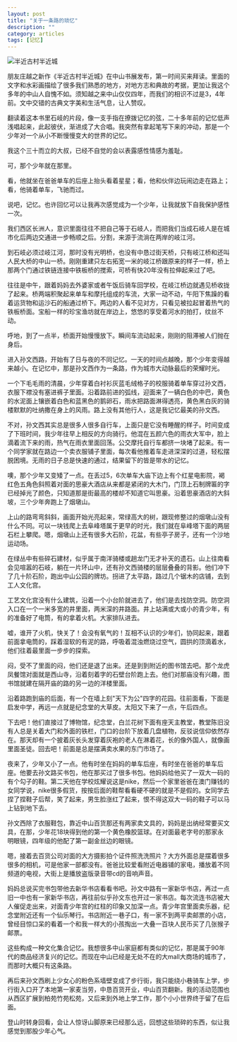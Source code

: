 ```yaml
---
layout: post
title: "关于一条路的琐忆"
description: ""
category: articles
tags: [记忆]
---
```


![半近古村半近城](http://7xq85r.com1.z0.glb.clouddn.com/30.jpg)

朋友庄越之新作《半近古村半近城》在中山书展发布，第一时间买来拜读。里面的文字和水彩画描绘了很多我们熟悉的地方，对地方志和典故的考据，更加让我这个多年的中山人自愧不如。须知越之来中山仅仅四年，而我们的相识不过是3，4年前。文中交错的古典文字美和生活气息，让人赞叹。

翻读着这本书里石岐的片段，像一支手指在撩拨记忆的弦，二十多年前的记忆低声浅唱起来，此起彼伏，渐进成了大合唱。我突然有拿起笔写下来的冲动，那是一个少年对一个从小不断慢慢变大的世界的记忆。

我这个三十而立的大叔，已经不自觉的会以表露感性情感为羞耻。

可，那个少年就在那里。

看，他就坐在爸爸单车的后座上抬头看着星星；看，他和伙伴边玩闹边走在路上；看，他骑着单车，飞驰而过。

说吧，记忆。也许回忆可以让我再次感觉成为一个少年，让我就放下自我保护感性一次。

我们西区长洲人，意识里面往往不把自己等于石岐人，而把我们当成石岐人是在城市化后两边交通进一步畅顺之后。分割，来源于流淌在两岸的岐江河。

到石岐必须过岐江河，那时没有光明桥，也没有中恳过街天桥，只有岐江桥和还叫人民大桥的中山一桥。刚刚重建只左右拓宽一米的岐江桥跟原来的样子一样，桥上那两个门通过铁链连接中铁板桥的搅索，可桥有快20年没有拉伸起来过了吧。

往往是中午，跟着妈妈去外婆家或者午饭后骑车回学校，在岐江桥边就遇见桥收拢了起来。桥两端积聚起来单车和摩托组成的车流，大家一动不动，午阳下焦躁的看着运货物和运沙石的船通过桥下。两边的人看不见对方，只看见被拉起冒着热气的铁板桥面。宝船一样的珍宝渔坊就在岸边上，悠悠的享受着河水的拍打，纹丝不动。

呼地，到了一点半，桥面开始慢慢放下。瞬间车流动起来，刚刚的阻滞被人们抛在身后。

进入孙文西路，开始有了日与夜的不同记忆。一天的时间点越晚，那个少年变得越来越小。在记忆中，那是孙文西作为一条路，作为城市大动脉最后的荣耀时光。

一个下毛毛雨的清晨，少年穿着白衬衫灰蓝毛绒格子的校服骑着单车穿过孙文西，衣服下襟没有塞进裤子里面。沿着路前进的弧线，迎面来了一辆白色的中巴，黄色的水泥面上镶嵌着白色和蓝黑色的鹅卵石，雨水把路面淋得透亮，黄色黑白灰的骑楼默默的吐纳撒在身上的风雨。路上没有其他行人，这是我记忆最美的孙文西。

不对，孙文西其实总是很多人很多自行车，上面只是它没有睡醒的样子。时间变成了下班时间，我少年往早上相反的方向骑行。他混在五颜六色的雨衣大军中，脸上滴着流下来的雨，热气在雨衣里面回荡。公交摩托自行车都挤一块堵了起来。有一个同学家就在路边一个卖衣服铺子里面，每次看他推着车走进深深的过道，轻松摆脱困境。无雨的日子总是快速的通过，结果留下的皆是带水的记忆。

噢，那个少年又变矮了一点。在丢过5，6次单车大庙下边上有个红星电影院，褐红色五角色斜照着对面的思豪大酒店从来都是紧闭的大木门，门顶上石制牌匾的字已经掉光了颜色，只知道那是街最高的楼却不知道它叫思豪。沿着思豪酒店的大斜坡，三个少年奔跑上了烟墩山。

上山的路弯弯斜斜，画面开始光亮起来，常绿高大的树，跟现修整过的烟墩山没有什么不同。可以一块钱爬上去阜峰塔属于更早的时光，我们就在阜峰塔下面的两层石栏上攀爬。嗯，烟墩山上还有很多大石阶，花盆，有些亭子房子，还有一个沙地运动场。

在绿丛中有些碎石建材，似乎属于南洋骑楼或趟龙门无才补天的遗石。山上往南看会见喧嚣的石岐，躺在一片环山中，还有孙文西骑楼的层层叠叠的背影。他们冲下了几十阶石阶，跑出中山公园的牌坊。拐进了太平路，路过几个锯木的店铺，去到工人文化宫。

工艺文化宫没有什么建筑，沿着一个小台阶就进去了，他们是去找防空洞。防空洞入口在一个一米多宽的井里面，两米深的井路面。井上站满或大或小的青少年，有的准备好了电筒，有的拿着火机。大家排队进去。

嘘，谁开了火机，快关了！会没有氧气的！互相不认识的少年们，协同起来，跟着前面拿电筒的，踩着湿软的有泥的路，呼吸着混浊燃烧过空气，圆拱的顶滴着水，他们往着最里面一步步的探索。

闷，受不了里面的闷，他们还是退了出来。还是到到附近的图书馆去吧。那个龙虎凤餐馆对面就是西山寺，沿着刻着字的石壁台阶跑上去。他们对那庙没有兴趣，图书馆就建在隔开庙的路的另一边的洋楼里面。

沿着路跑到庙的后面，有一个在墙上刻"天下为公"四字的花园。往前面看，下面是启发中学，再远一点就是纪念堂的大草皮。太阳又下来了一点，午后四点。

下去吧！他们直接过了博物馆，纪念堂，白兰花树下面有座天主教堂，教堂陈旧没有人总是关着大门和外面的铁栏，门口的台阶下放着几盘植物，反驳说信仰依然存在。那天却有一个披着灰长头发穿着灰袍的老人在淋着花，长的像外国人，就像画里面圣徒。回去吧！前面是总是摆满卖水果的东门市场了。

夜来了，少年又小了一点。他有时坐在妈妈的单车后座，有时坐在爸爸的单车后座。他要去孙文路买书包，他在那买过了很多书包。他妈妈给他买了一双大一码的有个勾子的鞋。第二天他在学校炫耀说这是nike，然后一个家里爸爸在澳门赚钱的女同学说，nike很多假货，按按后面的鞋帮看看硬不硬的就是不是假的。女同学去捏了捏鞋子后帮，笑了起来，男生脸涨红了起来，恨不得这双大一码的鞋子可以马上钻到地下去。

孙文西除了衣服鞋包，靠近中山百货那还有两家卖文具的，妈妈是出纳经常要买文具，在那，少年花18块得到他的第一个黄色橡胶篮球。在对面最老字号的那家永明眼镜，四年级的他配了第一副金丝边的眼镜。

嗯，接着去百货公司对面的大方摄影拍个证件照洗洗照片？大方外面总是摆着很多很多的相机，可是他家一部都没有。爸爸比较爱看附近电器铺的家电，播放着不同频道的电视，大街上是播放盗版录音带cd的音响声音。

妈妈总说买完书包带他去新华书店看看书吧。孙文中路有一家新华书店，再过一点旧一中也有一家新华书店，再往前似乎孙文东也开过一家书店。每次流连书店被大人催促走出来，对面青少年宫的红柱的印象又加深一点。青少年宫里面卖乐器，纪念堂附近还有一个仙乐琴行。书店附近一巷子口，有一家不到两平卖邮票的小店，曾经目惊口呆的看着一个和我一样大的小孩掏出一大叠一百块人民币买了几张猴子邮票。

这些构成一种文化集合记忆。我想很多中山家庭都有类似的记忆，那是属于90年代的商品经济复兴的记忆。而现在中山已经是无处不在的大mall大商场的城市了，而那时大概只有这条路。

再后来孙文西刷上少女心的粉色系墙壁变成了步行街，我只能绕小巷骑车上学，步行街入口开了本地第一家麦当劳，中恳百货开业，中山百货翻新。我的活动范围也从西区扩展到柏苑竹苑松苑，又后来到外地上学工作，那个小小世界终于留了在后面。

登山时转身回看，会让人惊讶山脚原来已经那么远，回想这些琐碎的东西，似让我感觉到那股少年心气。
